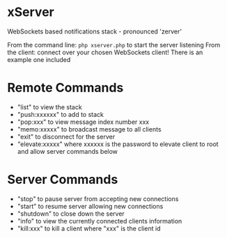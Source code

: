 # xServer
WebSockets based notifications stack - pronounced 'zerver'

From the command line: ```php xserver.php``` to start the server listening
From the client: connect over your chosen WebSockets client! There is an example one included

# Remote Commands
* "list" to view the stack
* "push:xxxxxx" to add to stack
* "pop:xxx" to view message index number xxx
* "memo:xxxxx" to broadcast message to all clients
* "exit" to disconnect for the server
* "elevate:xxxxx" where xxxxxx is the password to elevate client to root and allow server commands below

# Server Commands
* "stop" to pause server from accepting new connections
* "start" to resume server allowing new connections
* "shutdown" to close down the server
* "info" to view the currently connected clients information
* "kill:xxx" to kill a client where "xxx" is the client id